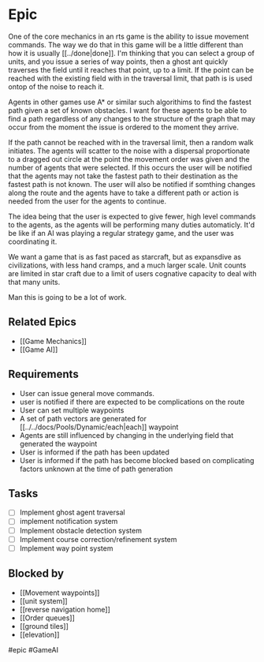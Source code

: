 # Epic
One of the core mechanics in an rts game is the ability to issue movement commands. The way we do that in this game will be a little different than how it is usually [[../done|done]].
I'm thinking that you can select a group of units, and you issue a series of way points, then a ghost ant quickly traverses the field until it reaches that point, up to a limit.
If the point can be reached with the existing field with in the traversal limit, that path is is used ontop of the noise to reach it.

Agents in other games use A* or similar such algorithims to find the fastest path given a set of known obstacles. I want for these agents to be able to find a path regardless of any changes to the structure of the graph that may occur from the moment the issue is ordered to the moment they arrive. 

If the path cannot be reached with in the traversal limit, then a random walk initiates. The agents will scatter to the noise with a dispersal proportionate to a dragged out circle at the point the movement order was given and the number of agents that were selected. If this occurs the user will be notified that the agents may not take the fastest path to their destination as the fastest path is not known. The user will also be notified if somthing changes along the route and the agents have to take a different path or action is needed from the user for the agents to continue.

The idea being that the user is expected to give fewer, high level commands to the agents, as the agents will be performing many duties automaticly. It'd be like if an AI was playing a regular strategy game, and the user was coordinating it.

We want a game that is as fast paced as starcraft, but as expansdive as civilizations, with less hand cramps, and a much larger scale. Unit counts are limited in star craft due to a limit of users cognative capacity to deal with that many units.

Man this is going to be a lot of work.
## Related Epics
- [[Game Mechanics]]
- [[Game AI]]
## Requirements

- User can issue general move commands.
- user is notified if there are expected to be complications on the route
- User can set multiple waypoints
- A set of path vectors are generated for [[../../docs/Pools/Dynamic/each|each]] waypoint
- Agents are still influenced by changing in the underlying field that generated the waypoint
- User is informed if the path has been updated
- User is informed if the path has become blocked based on complicating factors unknown at the time of path generation


## Tasks 

- [ ] Implement ghost agent traversal
- [ ] implement notification system
- [ ] Implement obstacle detection system
- [ ] Implement course correction/refinement system
- [ ] Implement way point system

## Blocked by 

- [[Movement waypoints]]
- [[unit system]]
- [[reverse navigation home]]
- [[Order queues]]
- [[ground tiles]]
- [[elevation]]

#epic #GameAI